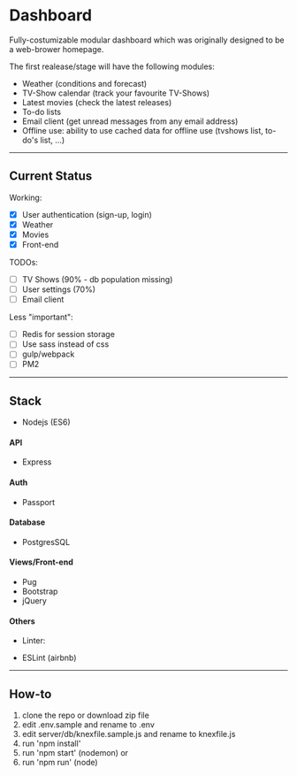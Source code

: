 # Dashboard

Fully-costumizable modular dashboard which was originally designed to be a web-brower homepage.

The first realease/stage will have the following modules:

* Weather (conditions and forecast)
* TV-Show calendar (track your favourite TV-Shows)
* Latest movies (check the latest releases)
* To-do lists
* Email client (get unread messages from any email address)
* Offline use: ability to use cached data for offline use (tvshows list, to-do's list, ...)

---
## Current Status

Working:

- [X] User authentication (sign-up, login)
- [x] Weather
- [x] Movies
- [x] Front-end

TODOs:

- [ ] TV Shows (90% - db population missing)
- [ ] User settings (70%)
- [ ] Email client

Less "important":
- [ ] Redis for session storage
- [ ] Use sass instead of css
- [ ] gulp/webpack
- [ ] PM2

---
## Stack

* Nodejs (ES6)

#### API
* Express

#### Auth
* Passport

#### Database
* PostgresSQL

#### Views/Front-end
* Pug
* Bootstrap
* jQuery

#### Others
* Linter:

* ESLint (airbnb)

---
## How-to

1. clone the repo or download zip file
2. edit .env.sample and rename to .env
3. edit server/db/knexfile.sample.js and rename to knexfile.js
4. run 'npm install'
5. run 'npm start' (nodemon)
or
5. run 'npm run' (node)

